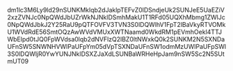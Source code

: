 dm1lc3M6Ly9ld29nSUNKMklqb2dJaklpTEFvZ0lDSndjeUk2SUNJeE5UaEZiV2xzZVNJc0NpQWdJbUZrWkNJNklDSmhMakU1T1RFd05UQXhMbmg1ZWlJc0NpQWdJbkJ2Y25RaU9pQTFOVFV3TVN3S0lDQWlhV1FpT2lBaVkyRTVOMkU1WVdRdE56SmtOQzAwWVdVMUxXWTNaamd0WkdRM1pEVmhOekl4TTJWbElpd0tJQ0FpWVdsa0lqb2dNVFlzQ2lBZ0ltNWxkQ0k2SUNKM2N5SXNDaUFnSW5SNWNHVWlPaUFpYm05dVpTSXNDaUFnSW1odmMzUWlPaUFpSWl3S0lDQWljR0YwYUNJNklDSXZJaXdLSUNBaWRHeHpJam9nSW5Sc2N5SUtmUT09
